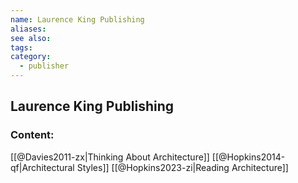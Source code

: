 ```yaml
---
name: Laurence King Publishing
aliases:
see also:
tags:
category:
  - publisher
---
```


## Laurence King Publishing

### Content:
[[@Davies2011-zx|Thinking About Architecture]]
[[@Hopkins2014-qf|Architectural Styles]]
[[@Hopkins2023-zi|Reading Architecture]]